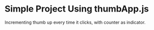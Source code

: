 # Simple Project Using thumbApp.js

Incrementing thumb up every time it clicks, with counter as indicator.